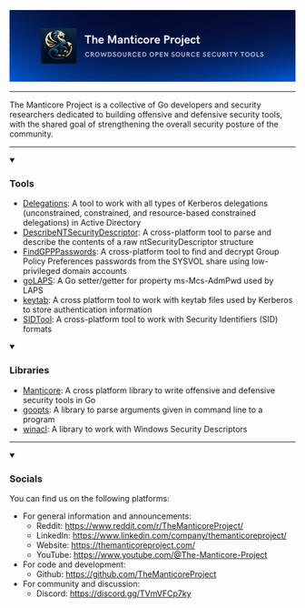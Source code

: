 ![](./assets/banner.png)

---

The Manticore Project is a collective of Go developers and security researchers dedicated to building offensive and defensive security tools, with the shared goal of strengthening the overall security posture of the community.

---

<details open><summary><h3>Tools</h3></summary><ul>
    <li><a href="https://www.github.com/TheManticoreProject/Delegations">Delegations</a>: A tool to work with all types of Kerberos delegations (unconstrained, constrained, and resource-based constrained delegations) in Active Directory</li>
    <li><a href="https://www.github.com/TheManticoreProject/DescribeNTSecurityDescriptor">DescribeNTSecurityDescriptor</a>: A cross-platform tool to parse and describe the contents of a raw ntSecurityDescriptor structure</li>
    <li><a href="https://www.github.com/TheManticoreProject/FindGPPPasswords">FindGPPPasswords</a>: A cross-platform tool to find and decrypt Group Policy Preferences passwords from the SYSVOL share using low-privileged domain accounts</li>
    <li><a href="https://www.github.com/TheManticoreProject/goLAPS">goLAPS</a>: A Go setter/getter for property ms-Mcs-AdmPwd used by LAPS</li>
    <li><a href="https://www.github.com/TheManticoreProject/keytab">keytab</a>: A cross platform tool to work with keytab files used by Kerberos to store authentication information</li>
    <li><a href="https://www.github.com/TheManticoreProject/SIDTool">SIDTool</a>: A cross-platform tool to work with Security Identifiers (SID) formats</li> 
    </ul>
</details>


<details open><summary><h3>Libraries</h3></summary><ul>
    <li><a href="https://www.github.com/TheManticoreProject/Manticore">Manticore</a>: A cross platform library to write offensive and defensive security tools in Go </li>
    <li><a href="https://www.github.com/TheManticoreProject/goopts">goopts</a>: A library to parse arguments given in command line to a program</li>
    <li><a href="https://www.github.com/TheManticoreProject/winacl">winacl</a>: A library to work with Windows Security Descriptors</li>
</ul>
</details>

---

<details open><summary><h3>Socials</h3></summary>
You can find us on the following platforms:
<br>
<ul>
    <li>For general information and announcements:
        <ul>
            <li>Reddit: <a href="https://www.reddit.com/r/TheManticoreProject/">https://www.reddit.com/r/TheManticoreProject/</a></li>
            <li>LinkedIn: <a href="https://www.linkedin.com/company/themanticoreproject/">https://www.linkedin.com/company/themanticoreproject/</a></li>
            <li>Website: <a href="https://themanticoreproject.com/">https://themanticoreproject.com/</a></li>
            <li>YouTube: <a href="https://www.youtube.com/@The-Manticore-Project">https://www.youtube.com/@The-Manticore-Project</a></li>
        </ul>
    </li>
    <li>For code and development:
        <ul>
            <li>Github: <a href="https://github.com/TheManticoreProject">https://github.com/TheManticoreProject</a></li>
        </ul>
    </li>
    <li>For community and discussion:
        <ul>
            <li>Discord: <a href="https://discord.gg/TVmVFCp7ky">https://discord.gg/TVmVFCp7ky</a></li>
        </ul>
    </li>
</ul>

</details>
